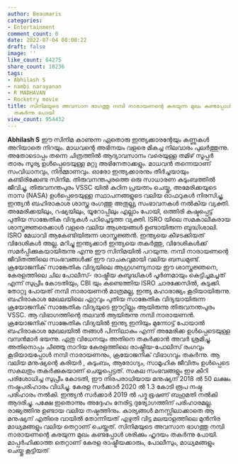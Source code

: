```yaml
---
author: Beaumaris
categories:
- Entertainment
comment_count: 0
date: 2022-07-04 08:00:22
draft: false
image: ''
like_count: 64275
share_count: 18236
tags:
- Abhilash S
- nambi narayanan
- R MADHAVAN
- Rocketry movie
title: സിനിമയുടെ അവസാന ഭാഗത്തു നമ്പി നാരായണന്റെ കരയുന്ന മുഖം കണ്ടപ്പോൾ ശരിക്കും ഹൃദയം
  തകർന്നു പോയി
view_count: 954432
---
```


**Abhilash S** ഈ സിനിമ കാണുന്ന ഏതൊരു ഇന്ത്യക്കാരന്റേയും കണ്ണുകൾ അറിയാതെ നിറയും. മാധവന്റെ അഭിനയം വളരെ മികച്ച നിലവാരം പുലർത്തുന്നു. അതോടൊപ്പം തന്നെ ചിത്രത്തിൽ ആദ്യാവസാനം വരെയുള്ള തമിഴ് സൂപ്പർ താരം സൂര്യ ഉൾപ്പെടെയുള്ള മറ്റു അഭിനേതാക്കളും. മാധവൻ തന്നെയാണ് സംവിധാനവും, നിർമ്മാണവും. ഓരോ ഇന്ത്യക്കാരനും തീർച്ചയായും കണ്ടിരിക്കേണ്ട സിനിമ. തിരുവനന്തപുരത്തെ ഒരു സാധാരണ കുടുംബത്തിൽ ജീവിച്ചു, തിരുവനന്തപുരം VSSC യിൽ കഠിന പ്രയത്നം ചെയ്തു, അമേരിക്കയുടെ നാസ (NASA) ഉൾപ്പെടെയുള്ള സ്ഥാപനങ്ങളുടെ വലിയ ഓഫറുകൾ നിരസിച്ചു, ഇന്ത്യൻ ബഹിരാകാശ ശാസ്ത്ര രംഗത്തു അതുല്ല്യ സംഭാവനകൾ നൽകിയ വ്യക്തി. അമേരിക്കയിലും, റഷ്യയിലും, യൂറോപ്പിലും എല്ലാം പോയി, ഒത്തിരി കഷ്ടപ്പെട്ട് പുതിയ സാങ്കേതിക വിദ്യകൾ പഠിച്ചെടുത്ത വ്യക്തി. ISRO യിലെ സമകാലീകരായ ശാസ്ത്രജ്ഞരെക്കാൾ വളരെ വലിയ ആശയങ്ങൾ ഉണ്ടായിരുന്ന ബുദ്ധിശാലി. ISRO മേധാവി ആകേണ്ടിയിരുന്ന ശാസ്ത്രജ്ഞൻ. ഇന്ത്യയെ കീഴടക്കിയത് വിദേശികൾ അല്ല. മറിച്ചു ഇന്ത്യക്കാർ ഇന്ത്യയെ തകർത്തു, വിദേശികൾക്ക് സമർപ്പിക്കുകയായിരുന്നു എന്നു ഈ സിനിമയിൽ പറയുന്നു. നമ്പി നാരായണന്റെ ജീവിതത്തിലെ സംഭവങ്ങൾക്ക് ഈ വാചകവുമായി വലിയ ബന്ധമുണ്ട്. ക്രയോജനിക് സാങ്കേതിക വിദ്യയിലെ ആഗ്രഗണ്യനായ ഈ ശാസ്ത്രജ്ഞനെ, കേരളത്തിലെ ചില പോലീസ്- രാഷ്ട്രീയ കുബുദ്ധികൾ പൂർണമായും കെട്ടിച്ചമച്ചത് എന്ന് സുപ്രീം കോടതിയും, CBI യും കണ്ടെത്തിയ ISRO ചാരക്കേസിൽ, കുടുക്കി. തോറ്റു പോയത് നമ്പി നാരായണൻ മാത്രമല്ല, ഇന്ത്യ മഹാരാജ്യം കൂടിയായിരുന്നു. ബഹിരാകാശ മേഖലയിലെ ഏറ്റവും പുതിയ സാങ്കേതിക വിദ്യയായിരുന്ന ക്രയോജനിക് സാങ്കേതിക വിദ്യയുടെ ഈറ്റില്ലം ആയിരുന്നു തിരുവനന്തപുരം VSSC. ആ വിഭാഗത്തിന്റെ തലവൻ ആയിരുന്നു നമ്പി നാരായണൻ. ക്രയോജനിക് സാങ്കേതിക വിദ്യയിൽ ഇന്ത്യ ഇനിയും മുന്നോട്ട് പോയാൽ ബഹിരാകാശ മേഖലയിൽ തങ്ങൾ പിന്നിലാകും എന്ന് അമേരിക്ക ഉൾപ്പെടെയുള്ള വമ്പൻമാർ ഭയന്നു. ഏതു വിധേനയും അതിനെ തകർക്കാൻ അവർ ശ്രമിച്ചു. അതിനൊപ്പം ചീഞ്ഞു നാറിയ കേരളത്തിലെ രാഷ്ട്രീയ-പോലീസ് രംഗവും കൂടിയായപ്പോൾ നമ്പി നാരായണനും, ക്രയോജനിക് വിഭാഗവും തകർന്നു. ആ വലിയ മനുഷ്യന്റെ കരിയർ , കുടുംബം, ആരോഗ്യം, സാമൂഹിക ജീവിതം ഉൾപ്പെടെ സകലതും തകർക്കുകയാണ് ചെയ്യപ്പെട്ടത്. സകല സംഭവങ്ങളും ഇഴ കീറി പരിശോധിച്ച സുപ്രീം കോടതി, ഈ നിരപരാധിയായ മനുഷ്യന് 2018 ൽ 50 ലക്ഷം നഷ്ടപരിഹാരം വിധിച്ചു. കേരള സർക്കാർ 2020 ൽ 1.3 കോടി രൂപ നഷ്ട പരിഹാരം നൽകി. ഇന്ത്യൻ സർക്കാർ 2019 ൽ പദ്മ ഭൂഷണ് ബഹുമതി നൽകി ആദരിച്ചു. പക്ഷേ ഇതൊന്നും അദ്ദേഹം നേരിട്ട ദുര്യോഗത്തിന് പരിഹാരമല്ല. രാജ്യത്തിനു ഉണ്ടായ വലിയ നഷ്ടത്തിനും. കാര്യങ്ങൾ മനസ്സിലാക്കാതെ ആ മനുഷ്യന് എതിരെ വായിൽ തോന്നിയത് എഴുതി വിട്ട മലയാളത്തിലെ മുൻനിര മാധ്യമങ്ങളും വലിയ തെറ്റാണ് ചെയ്തത്. സിനിമയുടെ അവസാന ഭാഗത്തു നമ്പി നാരായണന്റെ കരയുന്ന മുഖം കണ്ടപ്പോൾ ശരിക്കും ഹൃദയം തകർന്നു പോയി. മാപ്പർഹിക്കാത്ത തെറ്റാണ് കേരള രാഷ്ട്രീയക്കാരും, പോലീസും, മാധ്യമങ്ങളും ചെയ്തു കൂട്ടിയത്